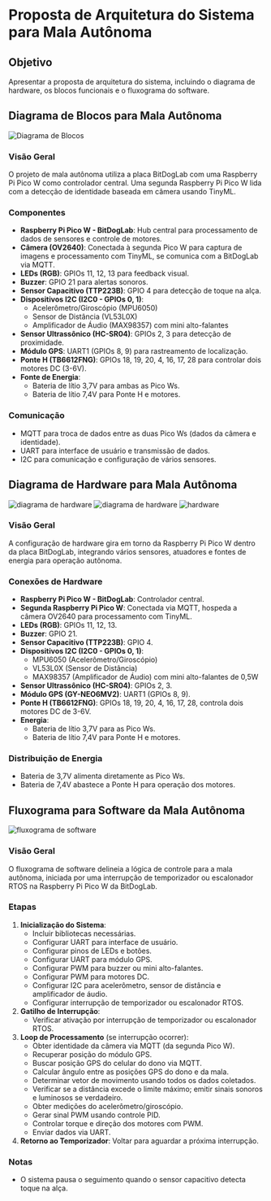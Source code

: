 




# Proposta de Arquitetura do Sistema para Mala Autônoma

## Objetivo
Apresentar a proposta de arquitetura do sistema, incluindo o diagrama de hardware, os blocos funcionais e o fluxograma do software.

## Diagrama de Blocos para Mala Autônoma

![Diagrama de Blocos](blocos_funcionais.jpg)

### Visão Geral
O projeto de mala autônoma utiliza a placa BitDogLab com uma Raspberry Pi Pico W como controlador central. Uma segunda Raspberry Pi Pico W lida com a detecção de identidade baseada em câmera usando TinyML.

### Componentes
- **Raspberry Pi Pico W - BitDogLab**: Hub central para processamento de dados de sensores e controle de motores.
- **Câmera (OV2640)**: Conectada à segunda Pico W para captura de imagens e processamento com TinyML, se comunica com a BitDogLab via MQTT.
- **LEDs (RGB)**: GPIOs 11, 12, 13 para feedback visual.
- **Buzzer**: GPIO 21 para alertas sonoros.
- **Sensor Capacitivo (TTP223B)**: GPIO 4 para detecção de toque na alça.
- **Dispositivos I2C (I2C0 - GPIOs 0, 1)**:
  - Acelerômetro/Giroscópio (MPU6050)
  - Sensor de Distância (VL53L0X)
  - Amplificador de Áudio (MAX98357) com mini alto-falantes
- **Sensor Ultrassônico (HC-SR04)**: GPIOs 2, 3 para detecção de proximidade.
- **Módulo GPS**: UART1 (GPIOs 8, 9) para rastreamento de localização.
- **Ponte H (TB6612FNG)**: GPIOs 18, 19, 20, 4, 16, 17, 28 para controlar dois motores DC (3-6V).
- **Fonte de Energia**:
  - Bateria de lítio 3,7V para ambas as Pico Ws.
  - Bateria de lítio 7,4V para Ponte H e motores.

### Comunicação
- MQTT para troca de dados entre as duas Pico Ws (dados da câmera e identidade).
- UART para interface de usuário e transmissão de dados.
- I2C para comunicação e configuração de vários sensores.

## Diagrama de Hardware para Mala Autônoma
![diagrama de hardware](smart_suitcase_fritzing.png)
![diagrama de hardware](diagrama_de_hardware.jpg)
![hardware](hardware.jpg)


### Visão Geral
A configuração de hardware gira em torno da Raspberry Pi Pico W dentro da placa BitDogLab, integrando vários sensores, atuadores e fontes de energia para operação autônoma.

### Conexões de Hardware
- **Raspberry Pi Pico W - BitDogLab**: Controlador central.
- **Segunda Raspberry Pi Pico W**: Conectada via MQTT, hospeda a câmera OV2640 para processamento com TinyML.
- **LEDs (RGB)**: GPIOs 11, 12, 13.
- **Buzzer**: GPIO 21.
- **Sensor Capacitivo (TTP223B)**: GPIO 4.
- **Dispositivos I2C (I2C0 - GPIOs 0, 1)**:
  - MPU6050 (Acelerômetro/Giroscópio)
  - VL53L0X (Sensor de Distância)
  - MAX98357 (Amplificador de Áudio) com mini alto-falantes de 0,5W
- **Sensor Ultrassônico (HC-SR04)**: GPIOs 2, 3.
- **Módulo GPS (GY-NEO6MV2)**: UART1 (GPIOs 8, 9).
- **Ponte H (TB6612FNG)**: GPIOs 18, 19, 20, 4, 16, 17, 28, controla dois motores DC de 3-6V.
- **Energia**:
  - Bateria de lítio 3,7V para as Pico Ws.
  - Bateria de lítio 7,4V para Ponte H e motores.

### Distribuição de Energia
- Bateria de 3,7V alimenta diretamente as Pico Ws.
- Bateria de 7,4V abastece a Ponte H para operação dos motores.

## Fluxograma para Software da Mala Autônoma
![fluxograma de software](fluxograma_de_software.jpg)

### Visão Geral
O fluxograma de software delineia a lógica de controle para a mala autônoma, iniciada por uma interrupção de temporizador ou escalonador RTOS na Raspberry Pi Pico W da BitDogLab.

### Etapas
1. **Inicialização do Sistema**:
   - Incluir bibliotecas necessárias.
   - Configurar UART para interface de usuário.
   - Configurar pinos de LEDs e botões.
   - Configurar UART para módulo GPS.
   - Configurar PWM para buzzer ou mini alto-falantes.
   - Configurar PWM para motores DC.
   - Configurar I2C para acelerômetro, sensor de distância e amplificador de áudio.
   - Configurar interrupção de temporizador ou escalonador RTOS.
2. **Gatilho de Interrupção**:
   - Verificar ativação por interrupção de temporizador ou escalonador RTOS.
3. **Loop de Processamento** (se interrupção ocorrer):
   - Obter identidade da câmera via MQTT (da segunda Pico W).
   - Recuperar posição do módulo GPS.
   - Buscar posição GPS do celular do dono via MQTT.
   - Calcular ângulo entre as posições GPS do dono e da mala.
   - Determinar vetor de movimento usando todos os dados coletados.
   - Verificar se a distância excede o limite máximo; emitir sinais sonoros e luminosos se verdadeiro.
   - Obter medições do acelerômetro/giroscópio.
   - Gerar sinal PWM usando controle PID.
   - Controlar torque e direção dos motores com PWM.
   - Enviar dados via UART.
4. **Retorno ao Temporizador**: Voltar para aguardar a próxima interrupção.

### Notas
- O sistema pausa o seguimento quando o sensor capacitivo detecta toque na alça.

